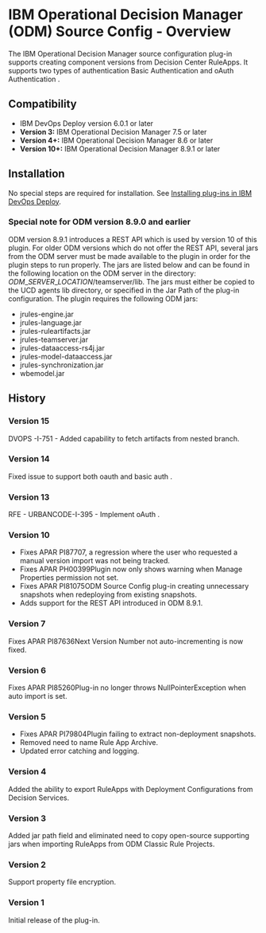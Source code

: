 
# IBM Operational Decision Manager (ODM) Source Config - Overview


The IBM Operational Decision Manager source configuration plug-in supports creating component versions from Decision Center RuleApps. It supports two types of authentication Basic Authentication and oAuth Authentication .

## Compatibility

* IBM DevOps Deploy version 6.0.1 or later
* **Version 3:** IBM Operational Decision Manager 7.5 or later
* **Version 4+:** IBM Operational Decision Manager 8.6 or later
* **Version 10+:** IBM Operational Decision Manager 8.9.1 or later

## Installation

No special steps are required for installation. See [Installing plug-ins in IBM DevOps Deploy](https://community.ibm.com/community/user/wasdevops/blogs/laurel-dickson-bull1/2022/06/13/install-plugins "Installing plug-ins in IBM DevOps Deploy").

### Special note for ODM version 8.9.0 and earlier

ODM version 8.9.1 introduces a REST API which is used by version 10 of this plugin. For older ODM versions which do not offer the REST API, several jars from the ODM server must be made available to the plugin in order for the plugin steps to run properly. The jars are listed below and can be found in the following location on the ODM server in the directory: $ODM\_SERVER\_LOCATION$/teamserver/lib. The jars must either be copied to the UCD agents lib directory, or specified in the Jar Path of the plug-in configuration. The plugin requires the following ODM jars:

* jrules-engine.jar
* jrules-language.jar
* jrules-ruleartifacts.jar
* jrules-teamserver.jar
* jrules-dataaccess-rs4j.jar
* jrules-model-dataaccess.jar
* jrules-synchronization.jar
* wbemodel.jar

## History


### Version 15

DVOPS -I-751 - Added capability to fetch artifacts from nested branch.

### Version 14

Fixed issue to support both oauth and basic auth .

### Version 13

RFE - URBANCODE-I-395 - Implement oAuth .

### Version 10

* Fixes APAR PI87707, a regression where the user who requested a manual version import was not being tracked.
* Fixes APAR PH00399Plugin now only shows warning when Manage Properties permission not set.
* Fixes APAR PI81075ODM Source Config plug-in creating unnecessary snapshots when redeploying from existing snapshots.
* Adds support for the REST API introduced in ODM 8.9.1.

### Version 7

Fixes APAR PI87636Next Version Number not auto-incrementing is now fixed.

### Version 6

Fixes APAR PI85260Plug-in no longer throws NullPointerException when auto import is set.

### Version 5

* Fixes APAR PI79804Plugin failing to extract non-deployment snapshots.
* Removed need to name Rule App Archive.
* Updated error catching and logging.

### Version 4

Added the ability to export RuleApps with Deployment Configurations from Decision Services.

### Version 3

Added jar path field and eliminated need to copy open-source supporting jars when importing RuleApps from ODM Classic Rule Projects.

### Version 2

Support property file encryption.

### Version 1

Initial release of the plug-in.


